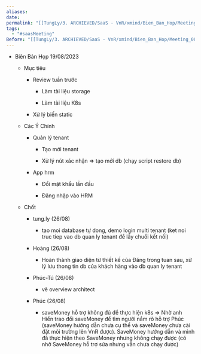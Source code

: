 ```yaml
---
aliases: 
date: 
permalink: "[[TungLy/3. ARCHIEVED/SaaS - VnR/xmind/Bien_Ban_Hop/Meeting_00]]"
tags:
  - "#saasMeeting"
Before: "[[TungLy/3. ARCHIEVED/SaaS - VnR/xmind/Bien_Ban_Hop/Meeting_0812]]"
---
```

- Biên Bản Họp 19/08/2023
    
    - Mục tiêu
        
        - Review tuần trước
            
            - Làm tài liệu storage
                
            - Làm tài liệu K8s
                
        - Xử lý biến static
            
    - Các Ý Chính
        
        - Quản lý tenant
            
            - Tạo mới tenant
                
            - Xử lý nút xác nhận => tạo mới db (chạy script restore db)
                
        - App hrm
            
            - Đổi mật khẩu lần đầu
                
            - Đăng nhập vào HRM
                
    - Chốt
        
        - tung.ly (26/08)
            
            - tao moi database tự dong, demo login multi tenant (ket noi truc tiep vao db quan ly tenant để lấy chuổi kết nối)
                
        - Hoàng (26/08)
            
            - Hoàn thành giao diện từ thiết kế của Đăng trong tuan sau, xử lý lưu thong tin db của khách hàng vào db quan ly tenant
                
        - Phúc-Tú (26/08)
            
            - vẽ overview architect
                
        - Phúc (26/08)
            
            - saveMoney hỗ trợ không đủ để thực hiện k8s => Nhờ anh Hiển trao đổi saveMoney để tìm người nắm rõ hỗ trợ Phúc (saveMoney hướng dẫn chưa cụ thể và saveMoney chưa cài đặt môi trường lên VnR được). SaveMoney hướng dẫn và mình đã thực hiện theo SaveMoney nhưng không chạy được (có nhờ SaveMoney hỗ trợ sửa nhưng vẫn chưa chạy được)